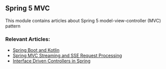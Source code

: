 ## Spring 5 MVC

This module contains articles about Spring 5 model-view-controller (MVC) pattern 

### Relevant Articles:
- [Spring Boot and Kotlin](https://www.baeldung.com/spring-boot-kotlin)
- [Spring MVC Streaming and SSE Request Processing](https://www.baeldung.com/spring-mvc-sse-streams)
- [Interface Driven Controllers in Spring](https://www.baeldung.com/spring-interface-driven-controllers)
